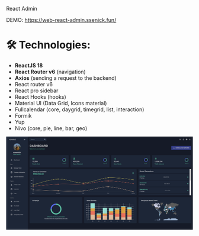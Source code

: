 
React Admin


DEMO: https://web-react-admin.ssenick.fun/

# 🛠 Technologies:

- **ReactJS 18**
- **React Router v6** (navigation)
- **Axios** (sending a request to the backend)
-  React  router v6
- React pro sidebar
- React Hooks (hooks)
- Material UI (Data Grid, Icons material)
- Fullcalendar (core, daygrid, timegrid, list, interaction)
- Formik
- Yup
- Nivo (core, pie, line, bar, geo)

![Screenshot](https://github.com/ssenick/web-react-admin/blob/master/src/assets/adminImage.png)
